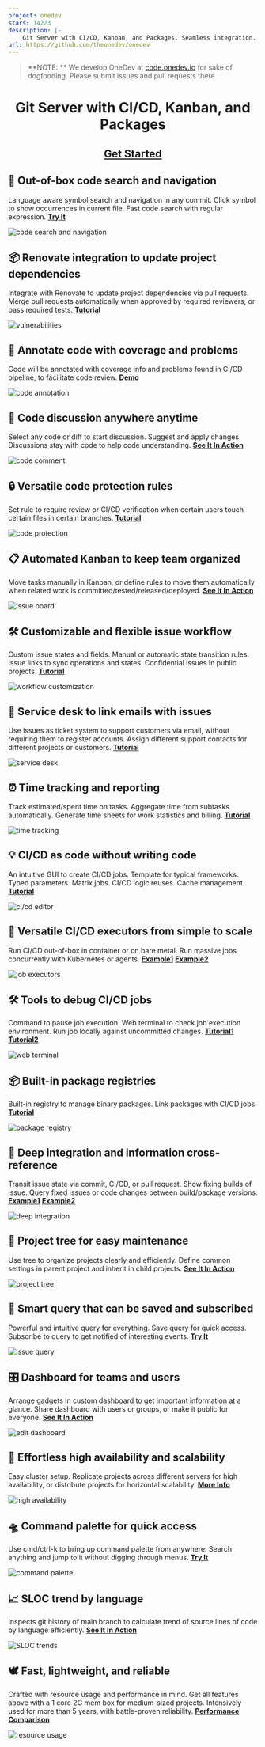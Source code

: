 ```yaml
---
project: onedev
stars: 14223
description: |-
    Git Server with CI/CD, Kanban, and Packages. Seamless integration. Unparalleled experience.
url: https://github.com/theonedev/onedev
---
```


<div class='d-none'>

> **NOTE: ** We develop OneDev at <a href="https://code.onedev.io">code.onedev.io</a> for sake of dogfooding. Please submit issues and pull requests there

</div>

<div align="center">
<h1>Git Server with CI/CD, Kanban, and Packages</h1>

<h2>
<a href="https://docs.onedev.io">Get Started</a> 
</h2>

<p style="margin-bottom: 20px;">
</div>


## 🔎 Out-of-box code search and navigation

Language aware symbol search and navigation in any commit.
Click symbol to show occurrences in current file.
Fast code search with regular expression. 
[**Try It**](https://code.onedev.io/demo/dotnet-runtime)

![code search and navigation](./doc/images/code-navigation.gif)

## 📦 Renovate integration to update project dependencies

Integrate with Renovate to update project dependencies via pull requests. 
Merge pull requests automatically when approved by required reviewers, or pass required tests.
[**Tutorial**](https://docs.onedev.io/tutorials/cicd/dependency-update)

![vulnerabilities](./doc/images/renovate-integration.png)

## 🚦 Annotate code with coverage and problems

Code will be annotated with coverage info and problems found in 
CI/CD pipeline, to facilitate code review. 
[**Demo**](https://code.onedev.io/demo/react/~files/6039030814aedeaa6ebac706c0886e3675160666/packages/react-dom/src/client/ReactDOMSelect.js?position=source-202.1-202.36-1)

![code annotation](./doc/images/code-annotation.png)

## 💬 Code discussion anywhere anytime

Select any code or diff to start discussion. Suggest and apply changes.
Discussions stay with code to help code understanding.
[**See It In Action**](https://code.onedev.io/onedev/server/~compare?left=160:f96d82a3fa12800b4040cc9ea62af09233307ae9&right=160:e55d152b9cc783fd7e64dc752a6c2b3c5613212c&compare-with-merge-base=false&comment=149&mark=e55d152b9cc783fd7e64dc752a6c2b3c5613212c~server-product/docker/build.sh~22.1-22.148-1&tab=FILE_CHANGES)

![code comment](./doc/images/code-comment.gif)

## 🔒 Versatile code protection rules

Set rule to require review or CI/CD verification when certain users touch certain
files in certain branches. 
[**Tutorial**](https://docs.onedev.io/tutorials/code/pullrequest-approval)

![code protection](./doc/images/code-protection.gif)

## 📋 Automated Kanban to keep team organized

Move tasks manually in Kanban, or define rules to move them automatically
when related work is committed/tested/released/deployed.
[**See It In Action**](https://code.onedev.io/onedev/server/~boards/State?iteration=4.2.0&backlog=true)

![issue board](./doc/images/issue-board.png)

## 🛠 Customizable and flexible issue workflow

Custom issue states and fields. Manual or automatic state transition rules.
Issue links to sync operations and states. Confidential issues in public projects.
[**Tutorial**](https://docs.onedev.io/tutorials/issue/state-auto-transition)

![workflow customization](./doc/images/workflow-customization.gif)

## 📨 Service desk to link emails with issues

Use issues as ticket system to support customers via email, without requiring
them to register accounts. Assign different support contacts for different
projects or customers.
[**Tutorial**](https://docs.onedev.io/tutorials/issue/service-desk)

![service desk](./doc/images/service-desk.png)

## ⏰ Time tracking and reporting

Track estimated/spent time on tasks. Aggregate time from subtasks automatically.
Generate time sheets for work statistics and billing.
[**Tutorial**](https://docs.onedev.io/tutorials/issue/time-tracking)

![time tracking](./doc/images/time-tracking.png)

## 💡 CI/CD as code without writing code

An intuitive GUI to create CI/CD jobs. Template for typical frameworks.
Typed parameters. Matrix jobs. CI/CD logic reuses. Cache management.
[**Tutorial**](https://docs.onedev.io/category/cicd)

![ci/cd editor](./doc/images/cicd-editor.gif)

## 🚀 Versatile CI/CD executors from simple to scale

Run CI/CD out-of-box in container or on bare metal. Run massive jobs concurrently
with Kubernetes or agents.
[**Example1**](https://docs.onedev.io/tutorials/cicd/agent-farm)
[**Example2**](https://docs.onedev.io/tutorials/cicd/k8s-farm)

![job executors](./doc/images/job-executors.png)

## 🛠 Tools to debug CI/CD jobs

Command to pause job execution. Web terminal to check job execution environment.
Run job locally against uncommitted changes.
[**Tutorial1**](https://docs.onedev.io/tutorials/cicd/diagnose-with-web-terminal)
[**Tutorial2**](https://docs.onedev.io/tutorials/cicd/run-job-against-local-change)

![web terminal](./doc/images/web-terminal.gif)

## 📦 Built-in package registries

Built-in registry to manage binary packages. Link packages with
CI/CD jobs.
[**Tutorial**](https://docs.onedev.io/category/packages)

![package registry](./doc/images/package-registry.png)

## 🧩 Deep integration and information cross-reference

Transit issue state via commit, CI/CD, or pull request.
Show fixing builds of issue. Query fixed issues or code changes between build/package versions.
[**Example1**](https://code.onedev.io/onedev/server/~builds/4799/fixed-issues?query=%22State%22+is+%22Released%22+order+by+%22Priority%22+desc+and+%22Type%22+asc)
[**Example2**](https://code.onedev.io/onedev/server/~issues/1794/builds)

![deep integration](./doc/images/deep-integration.gif)

## 🌲 Project tree for easy maintenance

Use tree to organize projects clearly and efficiently.
Define common settings in parent project and inherit in child projects.
[**See It In Action**](https://code.onedev.io/~projects?query=%22Path%22+is+%22onedev%22)

![project tree](./doc/images/project-tree.png)

## 🐒 Smart query that can be saved and subscribed

Powerful and intuitive query for everything. Save query for quick access. Subscribe to
query to get notified of interesting events.
[**Try It**](https://code.onedev.io/onedev/server/~issues)

![issue query](./doc/images/issue-query.gif)

## 🎛️ Dashboard for teams and users

Arrange gadgets in custom dashboard to get important information
at a glance. Share dashboard with users or groups, or make it public
for everyone.
[**See It In Action**](https://code.onedev.io/~dashboards)

![edit dashboard](./doc/images/edit-dashboard.gif)

## 👯 Effortless high availability and scalability

Easy cluster setup. Replicate projects across different servers
for high availability, or distribute projects for horizontal scalability.
[**More Info**](https://docs.onedev.io/administration-guide/high-availabilty-scalabilty)

![high availability](./doc/images/high-availability.png)

## 🛸 Command palette for quick access

Use cmd/ctrl-k to bring up command palette from anywhere.
Search anything and jump to it without digging through menus.
[**Try It**](https://code.onedev.io)

![command palette](./doc/images/command-palette.gif)

## 📈 SLOC trend by language

Inspects git history of main branch to calculate trend of
source lines of code by language efficiently.
[**See It In Action**](https://code.onedev.io/onedev/server/~stats/lines)

![SLOC trends](./doc/images/line-stats.png)

## 🕊️ Fast, lightweight, and reliable

Crafted with resource usage and performance in mind. Get all features above with a 1 core 2G mem box
for medium-sized projects. Intensively used for more than 5 years, with battle-proven reliability.
[**Performance Comparison**](https://faun.pub/performance-compasion-of-onedev-and-gitlab-c11fc27b25be#:~:text=Git%20Push%3A%20OneDev%20is%2040,50%25%20less%20memory%20than%20GitLab)

![resource usage](./doc/images/resource-usage.png)

